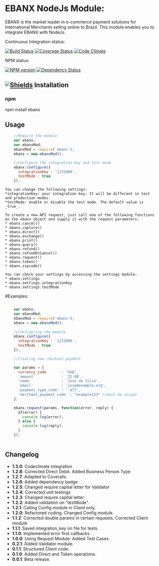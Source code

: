 EBANX NodeJs Module:
==============
EBANX is the market leader in e-commerce payment solutions for International Merchants selling online to Brazil. This module enables you to integrate EBANX with NodeJs.

Continuous Integration status:

[![Build Status](https://travis-ci.org/ebanx-integration/ebanx-nodejs.svg?branch=master)](https://travis-ci.org/ebanx-integration/ebanx-nodejs) [![Coverage Status](https://codeclimate.com/github/ebanx-integration/ebanx-nodejs/badges/coverage.svg)](https://coveralls.io/r/ebanx-integration/ebanx-nodejs)
[![Code Climate](https://codeclimate.com/github/ebanx-integration/ebanx-nodejs/badges/gpa.svg)](https://codeclimate.com/github/ebanx-integration/ebanx-nodejs)

NPM status:

[![NPM version](https://badge.fury.io/js/ebanx.svg)](https://badge.fury.io/js/ebanx)
[![Dependency Status](https://david-dm.org/ebanx-integration/ebanx-nodejs.svg)](https://david-dm.org/ebanx-integration/ebanx-nodejs)


[![Shields](https://img.shields.io/badge/awesome-yes-brightgreen.svg)](http://shields.io/)
Installation
-----------

### npm

npm install ebanx

Usage
---------
```javascript
    //Require the module
    var ebanx;
    var ebanxMod;
    ebanxMod = require('ebanx');
    ebanx = new ebanxMod();

    //Configure the integration key and test mode
    ebanx.configure({
      integrationKey : '1231000',
      testMode : true
    });
```

    You can change the following settings:
    *integrationKey: your integration key. It will be different in test and production modes.
    *testMode: enable or disable the test mode. The default value is _true_.

    To create a new API request, just call one of the following functions 
    on the ebanx object and supply it with the request parameters:
    * ebanx.cancel()
    * ebanx.capture()
    * ebanx.direct()
    * ebanx.exchange()
    * ebanx.print()
    * ebanx.query()
    * ebanx.refund()
    * ebanx.refundOrCancel()
    * ebanx.request()
    * ebanx.token()
    * ebanx.zipcode()

    You can check your settings by accessing the settings module:
    * ebanx.settings
    * ebanx.settings.integrationKey
    * ebanx.settings.testMode

#Examples:

```javascript

    var ebanx;
    var ebanxMod;
    ebanxMod = require('ebanx');
    ebanx = new ebanxMod();
    
    //Configuring the module
    ebanx.configure({
      integrationKey : '1231000',
      testMode : true
    });

    //Creating new checkout payment

    var params = {
      currency_code       : 'USD',
      'amount'            : '22.00',
      'name'              : 'Jose da Silva',
      'email'             : 'jose@example.org',
      'payment_type_code' : '_all',
      'merchant_payment_code' : "example123" //must be unique
    };

    ebanx.request(params, function(error, reply) {
      if(error) {
        console.log(error);
      } else {
        console.log(reply);
      }
    });
    
```

## Changelog
* **1.3.0**: Codeclimate integration
* **1.2.8**: Corrected Direct Debit. Added Business Person Type
* **1.2.7**: Adapted to Coveralls.
* **1.2.6**: Added dependency badge
* **1.2.5**: Changed require capital letter for Validator
* **1.2.4**: Corrected unit testings
* **1.2.3**: Changed require capital letter
* **1.2.2**: Added validation on "testMode".
* **1.2.1**: Calling Config module in Client only.
* **1.2.0**: Refactored coding. Changed Config module.
* **1.1.2**: Corrected double params in certain requests. Corrected Client module.
* **1.1.1**: Saved integration_key on file for tests.
* **1.1.0**: Implemented error first callbacks.
* **1.0.0**: Using Request Module. Added Test Cases.
* **0.2.1**: Added Validator module.
* **0.1.1**: Structured Client code.
* **0.1.0**: Added Direct and Token operations.
* **0.0.1**: Beta release.